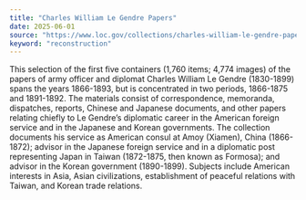 ```yaml
---
title: "Charles William Le Gendre Papers"
date: 2025-06-01
source: "https://www.loc.gov/collections/charles-william-le-gendre-papers/about-this-collection/"
keyword: "reconstruction"
---
```


This selection of the first five containers (1,760 items; 4,774 images) of the papers of army officer and diplomat Charles William Le Gendre (1830-1899) spans the years 1866-1893, but is concentrated in two periods, 1866-1875 and 1891-1892. The materials consist of correspondence, memoranda, dispatches, reports, Chinese and Japanese documents, and other papers relating chiefly to Le Gendre&rsquo;s diplomatic career in the American foreign service and in the Japanese and Korean governments. The collection documents his service as American consul at Amoy (Xiamen), China (1866-1872); advisor in the Japanese foreign service and in a diplomatic post representing Japan in Taiwan (1872-1875, then known as Formosa); and advisor in the Korean government (1890-1899). Subjects include American interests in Asia, Asian civilizations, establishment of peaceful relations with Taiwan, and Korean trade relations.

